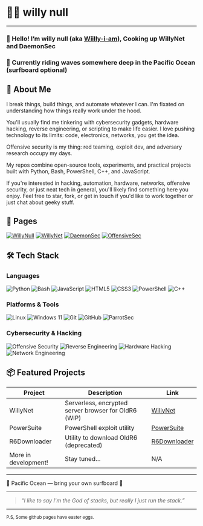 # 🧙‍♂️ willy null

---

### 👋 Hello! I’m **willy null** (aka [Wiilly-i-am](https://github.com/Wiilly-i-am)), Cooking up WillyNet and DaemonSec

### 🌊 Currently riding waves somewhere deep in the Pacific Ocean (surfboard optional)

## 🚀 About Me
I break things, build things, and automate whatever I can.
I'm fixated on understanding how things really work under the hood.

You'll usually find me tinkering with cybersecurity gadgets, hardware hacking, reverse engineering, or scripting to make life easier.
I love pushing technology to its limits: code, electronics, networks, you get the idea.

Offensive security is my thing: red teaming, exploit dev, and adversary research occupy my days.

My repos combine open-source tools, experiments, and practical projects built with Python, Bash, PowerShell, C++, and JavaScript.

If you're interested in hacking, automation, hardware, networks, offensive security, or just neat tech in general, you'll likely find something here you enjoy. Feel free to star, fork, or get in touch if you'd like to work together or just chat about geeky stuff. 
## 📄 Pages

[![WillyNull](https://img.shields.io/badge/WillyNull-000000?logo=github&logoColor=white)](https://wiilly-i-am.github.io/Wiilly-i-am/)
[![WillyNet](https://img.shields.io/badge/WillyNet-6E56CF)](https://wiilly-i-am.github.io/Wiilly-i-am/willynet)
[![DaemonSec](https://img.shields.io/badge/DaemonSec-0F766E)](https://wiilly-i-am.github.io/Wiilly-i-am/daemonsec)
[![OffensiveSec](https://img.shields.io/badge/OffensiveSec-ED1C24)](https://wiilly-i-am.github.io/Wiilly-i-am/offensivesec)



## 🛠️ Tech Stack

### Languages
![Python](https://img.shields.io/badge/Python-3776AB?logo=python&logoColor=white)
![Bash](https://img.shields.io/badge/Bash-4EAA25?logo=gnu-bash&logoColor=white)
![JavaScript](https://img.shields.io/badge/JavaScript-F7DF1E?logo=javascript&logoColor=black)
![HTML5](https://img.shields.io/badge/HTML5-E34F26?logo=html5&logoColor=white)
![CSS3](https://img.shields.io/badge/CSS3-1572B6?logo=css3&logoColor=white)
![PowerShell](https://img.shields.io/badge/PowerShell-5391FE?logo=powershell&logoColor=white)
![C++](https://img.shields.io/badge/C++-00599C?logo=c%2B%2B&logoColor=white)

### Platforms & Tools
![Linux](https://img.shields.io/badge/Linux-FCC624?logo=linux&logoColor=black)
![Windows 11](https://img.shields.io/badge/Windows%2011-%230079d5.svg?logo=Windows%2011&logoColor=white)
![Git](https://img.shields.io/badge/Git-F05032?logo=git&logoColor=white)
![GitHub](https://img.shields.io/badge/GitHub-181717?logo=github&logoColor=white)
![ParrotSec](https://img.shields.io/badge/ParrotSec-73C3C9?logo=parrot&logoColor=white)

### Cybersecurity & Hacking
![Offensive Security](https://img.shields.io/badge/Offensive%20Security-ED1C24)
![Reverse Engineering](https://img.shields.io/badge/Reverse%20Engineering-4B0082)
![Hardware Hacking](https://img.shields.io/badge/Hardware%20Hacking-008080)
![Network Engineering](https://img.shields.io/badge/Network%20Engineering-007ACC)



## 📦 Featured Projects

| Project      | Description                                      | Link                        |
| ------------ | ------------------------------------------------ | --------------------------- |
| WillyNet     | Serverless, encrypted server browser for OldR6 (WIP) | [WillyNet](https://github.com/Wiilly-i-am/WillyNet) |
| PowerSuite   | PowerShell exploit utility                       | [PowerSuite](https://github.com/Wiilly-i-am/PowerSuite) |
| R6Downloader | Utility to download OldR6 (deprecated)          | [R6Downloader](https://github.com/Wiilly-i-am/R6-Downloader) |
| More in development! | Stay tuned…                                  | N/A                         |

---
📍 Pacific Ocean — bring your own surfboard 🌊

---

> *“I like to say I'm the God of stacks, but really I just run the stack.”*  

---

<!--  
Feel free to fork, star, or reach out if you wanna collab or just chat tech!  
-->
<sub>P.S, Some github pages have easter eggs.</sub>
